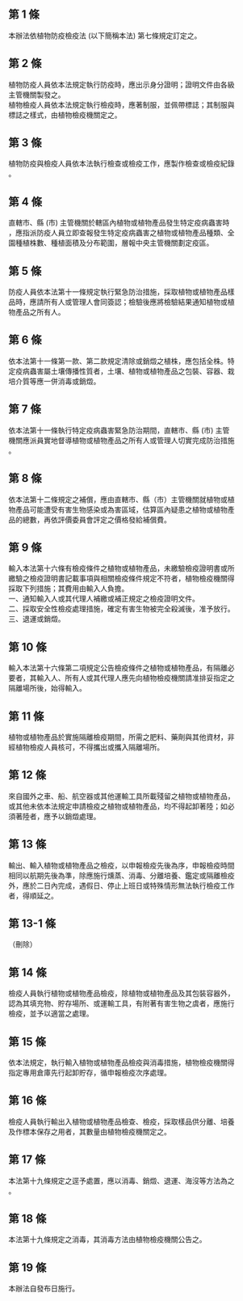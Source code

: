 第 1 條
-------
本辦法依植物防疫檢疫法 (以下簡稱本法) 第七條規定訂定之。

第 2 條
-------
植物防疫人員依本法規定執行防疫時，應出示身分證明；證明文件由各級  
主管機關製發之。  
植物檢疫人員依本法規定執行檢疫時，應著制服，並佩帶標誌；其制服與  
標誌之樣式，由植物檢疫機關定之。

第 3 條
-------
植物防疫與檢疫人員依本法執行檢查或檢疫工作，應製作檢查或檢疫紀錄  
。

第 4 條
-------
直轄市、縣 (市) 主管機關於轄區內植物或植物產品發生特定疫病蟲害時  
，應指派防疫人員立即查報發生特定疫病蟲害之植物或植物產品種類、全  
園種植株數、種植面積及分布範圍，層報中央主管機關劃定疫區。

第 5 條
-------
防疫人員依本法第十一條規定執行緊急防治措施，採取植物或植物產品樣  
品時，應請所有人或管理人會同簽認；檢驗後應將檢驗結果通知植物或植  
物產品之所有人。

第 6 條
-------
依本法第十一條第一款、第二款規定清除或銷燬之植株，應包括全株。特  
定疫病蟲害屬土壤傳播性質者，土壤、植物或植物產品之包裝、容器、栽  
培介質等應一併消毒或銷燬。

第 7 條
-------
依本法第十一條執行特定疫病蟲害緊急防治期間，直轄市、縣 (市) 主管  
機關應派員實地督導植物或植物產品之所有人或管理人切實完成防治措施  
。

第 8 條
-------
依本法第十二條規定之補償，應由直轄市、縣（市）主管機關就植物或植  
物產品可能遭受有害生物感染或為害區域，估算區內疑患之植物或植物產  
品的總數，再依評價委員會評定之價格發給補償費。

第 9 條
-------
輸入本法第十六條有檢疫條件之植物或植物產品，未繳驗檢疫證明書或所  
繳驗之檢疫證明書記載事項與相關檢疫條件規定不符者，植物檢疫機關得  
採取下列措施；其費用由輸入人負擔。  
一、通知輸入人或其代理人補繳或補正規定之檢疫證明文件。  
二、採取安全性檢疫處理措施，確定有害生物被完全殺滅後，准予放行。  
三、退運或銷燬。

第 10 條
--------
輸入本法第十六條第二項規定公告檢疫條件之植物或植物產品，有隔離必  
要者，其輸入人、所有人或其代理人應先向植物檢疫機關請准排妥指定之  
隔離場所後，始得輸入。

第 11 條
--------
植物或植物產品於實施隔離檢疫期間，所需之肥料、藥劑與其他資材，非  
經植物檢疫人員核可，不得攜出或攜入隔離場所。

第 12 條
--------
來自國外之車、船、航空器或其他運輸工具所載殘留之植物或植物產品，  
或其他未依本法規定申請檢疫之植物或植物產品，均不得起卸著陸；如必  
須著陸者，應予以銷燬處理。

第 13 條
--------
輸出、輸入植物或植物產品之檢疫，以申報檢疫先後為序，申報檢疫時間  
相同以航期先後為準，除應施行燻蒸、消毒、分離培養、鑑定或隔離檢疫  
外，應於二日內完成，遇假日、停止上班日或特殊情形無法執行檢疫工作  
者，得順延之。

第 13-1 條
----------
（刪除）

第 14 條
--------
檢疫人員執行植物或植物產品檢疫，除植物或植物產品及其包裝容器外，  
認為其填充物、貯存場所、或運輸工具，有附著有害生物之虞者，應施行  
檢疫，並予以適當之處理。

第 15 條
--------
依本法規定，執行輸入植物或植物產品檢疫與消毒措施，植物檢疫機關得  
指定專用倉庫先行起卸貯存，循申報檢疫次序處理。

第 16 條
--------
檢疫人員執行輸出入植物或植物產品檢查、檢疫，採取樣品供分離、培養  
及作標本保存之用者，其數量由植物檢疫機關定之。

第 17 條
--------
本法第十九條規定之逕予處置，應以消毒、銷燬、退運、海沒等方法為之  
。

第 18 條
--------
本法第十九條規定之消毒，其消毒方法由植物檢疫機關公告之。

第 19 條
--------
本辦法自發布日施行。

